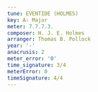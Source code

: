 ```yaml
---
tune: EVENTIDE (HOLMES)
key: A♭ Major
meter: 7.7.7.3.
composer: H. J. E. Holmes
arranger: Thomas B. Pollock
year: '-'
anacrusis: 2
meter_error: '0'
time_signature: 3/4
meterError: 0
timeSignature: 4/4
---
```

